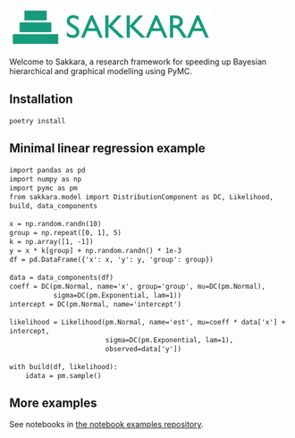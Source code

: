 ![Sakkara logo](logo.png)

Welcome to Sakkara, a research framework for speeding up Bayesian hierarchical and graphical modelling using PyMC.

## Installation

    poetry install

## Minimal linear regression example

    import pandas as pd
    import numpy as np
    import pymc as pm
    from sakkara.model import DistributionComponent as DC, Likelihood, build, data_components
    
    x = np.random.randn(10)
    group = np.repeat([0, 1], 5)
    k = np.array([1, -1])
    y = x * k[group] + np.random.randn() * 1e-3
    df = pd.DataFrame({'x': x, 'y': y, 'group': group})
    
    data = data_components(df)
    coeff = DC(pm.Normal, name='x', group='group', mu=DC(pm.Normal),
               sigma=DC(pm.Exponential, lam=1))
    intercept = DC(pm.Normal, name='intercept')
    
    likelihood = Likelihood(pm.Normal, name='est', mu=coeff * data['x'] + intercept,
                            sigma=DC(pm.Exponential, lam=1),
                            observed=data['y'])
    
    with build(df, likelihood):
        idata = pm.sample()

## More examples

See notebooks in [the notebook examples repository](https://github.com/FraunhoferChalmersCentre/sakkara-examples).